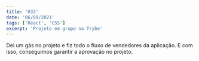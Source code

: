 ```yaml
---
title: '033'
date: '06/09/2021'
tags: ['React', 'CSS']
excerpt: 'Projeto em grupo na Trybe'
---
```

Dei um gás no projeto e fiz todo o fluxo de vendedores da aplicação. E com isso, conseguimos garantir a aprovação no projeto.
